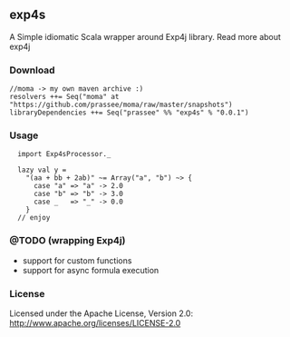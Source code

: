 ## exp4s

A Simple idiomatic Scala wrapper around Exp4j library. Read more about exp4j

### Download

    //moma -> my own maven archive :)
    resolvers ++= Seq("moma" at "https://github.com/prassee/moma/raw/master/snapshots")
    libraryDependencies ++= Seq("prassee" %% "exp4s" % "0.0.1")


### Usage

      import Exp4sProcessor._

      lazy val y =
        "(aa + bb + 2ab)" ~= Array("a", "b") ~> {
          case "a" => "a" -> 2.0
          case "b" => "b" -> 3.0
          case _   => "_" -> 0.0
        }
      // enjoy


### @TODO (wrapping Exp4j)

* support for custom functions
* support for async formula execution

### License

Licensed under the Apache License, Version 2.0: http://www.apache.org/licenses/LICENSE-2.0
